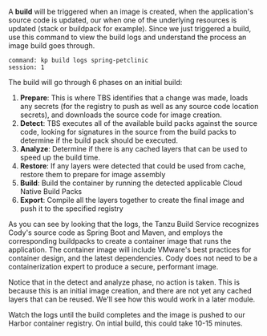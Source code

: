 A **build** will be triggered when an image is created, when the application's source code is updated, our when one of the underlying resources is updated (stack or buildpack for example).  Since we just triggered a build, use this command to view the build logs and understand the process an image build goes through.

```terminal:execute
command: kp build logs spring-petclinic
session: 1
```

The build will go through 6 phases on an initial build:

1. **Prepare**: This is where TBS identifies that a change was made, loads any secrets (for the registry to push as well as any source code location secrets), and downloads the source code for image creation.
2. **Detect**: TBS executes all of the available build packs against the source code, looking for signatures in the source from the build packs to determine if the build pack should be executed. 
3. **Analyze**:  Determine if there is any cached layers that can be used to speed up the build time.
4. **Restore**: If any layers were detected that could be used from cache, restore them to prepare for image assembly
5. **Build**:  Build the container by running the detected applicable Cloud Native Build Packs
6. **Export**:  Compile all the layers together to create the final image and push it to the specified registry

As you can see by looking that the logs, the Tanzu Build Service recognizes Cody's source code as Spring Boot and Maven, and employs the corresponding buildpacks to create a container image that runs the application. The container image will include VMware's best practices for container design, and the latest dependencies. Cody does not need to be a containerization expert to produce a secure, performant image.

Notice that in the detect and analyze phase, no action is taken.  This is because this is an initial image creation, and there are not yet any cached layers that can be reused.  We'll see how this would work in a later module.

Watch the logs until the build completes and the image is pushed to our Harbor container registry.  On intial build, this could take 10-15 minutes.

